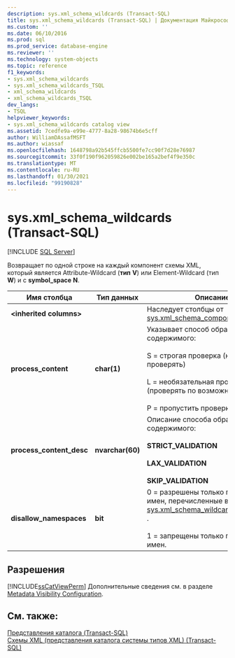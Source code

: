```yaml
---
description: sys.xml_schema_wildcards (Transact-SQL)
title: sys.xml_schema_wildcards (Transact-SQL) | Документация Майкрософт
ms.custom: ''
ms.date: 06/10/2016
ms.prod: sql
ms.prod_service: database-engine
ms.reviewer: ''
ms.technology: system-objects
ms.topic: reference
f1_keywords:
- sys.xml_schema_wildcards
- sys.xml_schema_wildcards_TSQL
- xml_schema_wildcards
- xml_schema_wildcards_TSQL
dev_langs:
- TSQL
helpviewer_keywords:
- sys.xml_schema_wildcards catalog view
ms.assetid: 7cedfe9a-e99e-4777-8a28-98674b6e5cff
author: WilliamDAssafMSFT
ms.author: wiassaf
ms.openlocfilehash: 1648798a92b545ffcb5500fe7cc90f7d28e76987
ms.sourcegitcommit: 33f0f190f962059826e002be165a2bef4f9e350c
ms.translationtype: MT
ms.contentlocale: ru-RU
ms.lasthandoff: 01/30/2021
ms.locfileid: "99190828"
---
```

# <a name="sysxml_schema_wildcards-transact-sql"></a>sys.xml_schema_wildcards (Transact-SQL)
[!INCLUDE [SQL Server](../../includes/applies-to-version/sqlserver.md)]

  Возвращает по одной строке на каждый компонент схемы XML, который является Attribute-Wildcard (**тип** **V**) или Element-Wildcard (тип **W**) и с **symbol_space** **N**.  
  
|Имя столбца|Тип данных|Описание|  
|-----------------|---------------|-----------------|  
|**\<inherited columns>**||Наследует столбцы от [sys.xml_schema_components](../../relational-databases/system-catalog-views/sys-xml-schema-components-transact-sql.md).|  
|**process_content**|**char(1)**|Указывает способ обработки содержимого:<br /><br /> S = строгая проверка (необходимо проверять)<br /><br /> L = необязательная проверка (проверять по возможности)<br /><br /> P = пропустить проверку|  
|**process_content_desc**|**nvarchar(60)**|Описание способа обработки содержимого:<br /><br /> **STRICT_VALIDATION**<br /><br /> **LAX_VALIDATION**<br /><br /> **SKIP_VALIDATION**|  
|**disallow_namespaces**|**bit**|0 = разрешены только пространства имен, перечисленные в [sys.xml_schema_wildcard_namespaces](../../relational-databases/system-catalog-views/sys-xml-schema-wildcard-namespaces-transact-sql.md) .<br /><br /> 1 = запрещены только пространства имен.|  
  
## <a name="permissions"></a>Разрешения  
 [!INCLUDE[ssCatViewPerm](../../includes/sscatviewperm-md.md)] Дополнительные сведения см. в разделе [Metadata Visibility Configuration](../../relational-databases/security/metadata-visibility-configuration.md).  
  
## <a name="see-also"></a>См. также:  
 [Представления каталога (Transact-SQL)](../../relational-databases/system-catalog-views/catalog-views-transact-sql.md)   
 [Схемы XML &#40;представления каталога системы типов XML&#41; &#40;Transact-SQL&#41;](../../relational-databases/system-catalog-views/xml-schemas-xml-type-system-catalog-views-transact-sql.md)  
  
  
